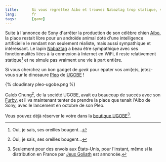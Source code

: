 ```yaml
---
title:      Si vous regrettez Aibo et trouvez Nabaztag trop statique, voilà Pleo !
lang:       fr
tags:       [game]
---
```


Suite à l'annonce de Sony d'arrêter la production de son célèbre chien [Aibo](http://support.sony-europe.com/aibo/index.asp?language=fr), la place restait libre pour un androïde animal doté d'une intelligence artificielle le rendant non seulement réaliste, mais aussi sympathique et intéressant. Le lapin [Nabaztag](http://www.nabaztag.com/) a beau être sympathique avec ses fonctionnalités liées à la connexion à Internet en WiFi, il reste relativement statique[^1] et ne simule pas vraiment une vie à part entière.

Si vous cherchez un bon gadget de *geek* pour épater vos ami(e)s, jetez-vous sur le dinosaure [Pleo](http://www.pleoworld.com/) de [UGOBE](http://www.ugobe.com/) !


[^1]: Oui, je sais, ses oreilles bougent...

{% cloudinary pleo-ugobe.png %}

Caleb Chung[^1], de la société UGOBE, avait eu beaucoup de succès avec son [Furby](http://fr.wikipedia.org/wiki/Furby), et il va maintenant tenter de prendre la place que tenait l'Aibo de Sony, avec le lancement en octobre de son Pleo.

Vous pouvez déjà réserver le votre dans la [boutique UGOBE](http://store.ugobe.com/)[^2].


[^1]: Cité par le magazine Fortune parmi ses [24 Top innovators](http://money.cnn.com/galleries/2007/fortune/0704/gallery.fortune_innovators.fortune/8.html)

[^2]: Seulement pour des envois aux États-Unis, pour l'instant, même si la distribution en France par [Jeux Goliath](http://www.jeux-goliath.com/) est annoncée.
